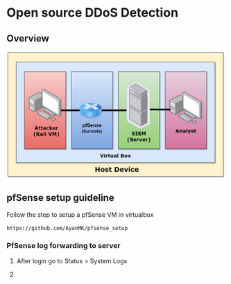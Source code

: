 # Open source DDoS Detection
## Overview
<img width="615" alt="main_pic" src="https://github.com/AyanMK/ddos_detection/blob/main/assets/overview.jpg?raw=true">





## pfSense setup guideline

Follow the step to setup a pfSense VM in virtualbox

```bash
https://github.com/AyanMK/pfsense_setup
```

### PfSense log forwarding to server

1. After login go to	Status > System Logs



2. 
